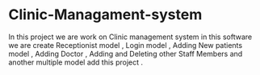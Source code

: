 # Clinic-Managament-system
In this project we are work on Clinic management system in this software we are create Receptionist model , Login model , Adding New patients model , Adding Doctor , Adding and Deleting other Staff Members and another multiple model add this project .
